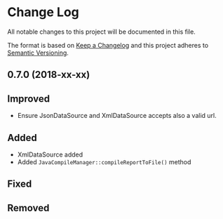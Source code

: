 # Change Log

All notable changes to this project will be documented in this file.

The format is based on [Keep a Changelog](http://keepachangelog.com/) 
and this project adheres to [Semantic Versioning](http://semver.org/).

## 0.7.0 (2018-xx-xx)

## Improved

- Ensure JsonDataSource and XmlDataSource accepts also a valid url. 

## Added

- XmlDataSource added
- Added `JavaCompileManager::compileReportToFile()` method

## Fixed

## Removed
